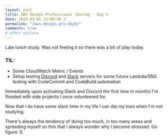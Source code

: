 ```yaml
---
layout: post
title: AWS DevOps Professional Journey - Day 5
date: 2020-03-05 13:00:00 Z
permalink: "/aws-devops-pro-day5/"
comments: true
# other options
---
```


Late lunch study.
Was not feeling it so there was a bit of play today.

### TIL:
* Some CloudWatch Metric / Events
* Setup testing [Discord](https://discord.gg/ugT5ft) and [Slack](http://bit.ly/lets-build-slack) servers for some future Lambda/SNS testing with CodeCommit and CodeBuild automation

Immediately upon activating Slack and Discord the first time in months I'm flooded with side projects I once volunteered for.

Now that I do have some slack time in my life I can dip my toes when I'm not studying.

There's always the tendency of doing too much, in too many areas and spreading myself so thin that I always wonder why I become stressed. Go figure :S